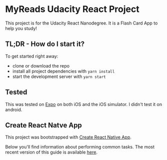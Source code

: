 
# MyReads Udacity React Project

This project is for the Udacity React Nanodegree. It is a Flash Card App to help you study!

## TL;DR - How do I start it?

To get started right away:
* clone or download the repo
* install all project dependencies with `yarn install`
* start the development server with `yarn start`

## Tested
This was tested on [Expo](https://docs.expo.io/versions/latest/) on both iOS and the iOS simulator. I didn't test it on android.

## Create React Natve App

This project was bootstrapped with [Create React Native App](https://github.com/react-community/create-react-native-app).

Below you'll find information about performing common tasks. The most recent version of this guide is available [here](https://github.com/react-community/create-react-native-app/blob/master/react-native-scripts/template/README.md).
